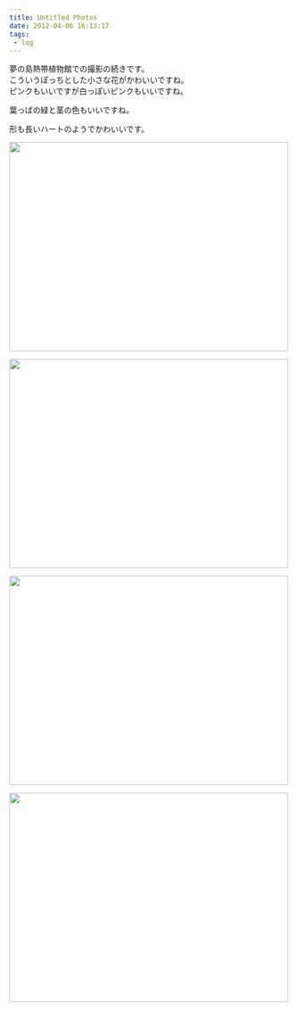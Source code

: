 ```yaml
---
title: Untitled Photos
date: 2012-04-06 16:13:17
tags: 
 - log
---
```


夢の島熱帯植物館での撮影の続きです。<br>
こういうぽっちとした小さな花がかわいいですね。<br>
ピンクもいいですが白っぽいピンクもいいですね。

葉っぱの緑と茎の色もいいですね。

形も長いハートのようでかわいいです。

<a href="http://www.flickr.com/photos/shigeki_takeguchi/6888154064/" title="Untitled by shigeki.takeguchi, on Flickr"><img src="http://farm8.staticflickr.com/7189/6888154064_8629ae857f.jpg" width="500" height="375" alt=""></a>

<a href="http://www.flickr.com/photos/shigeki_takeguchi/6888155200/" title="Untitled by shigeki.takeguchi, on Flickr"><img src="http://farm8.staticflickr.com/7195/6888155200_7ffc5cceba.jpg" width="500" height="375" alt=""></a>

<a href="http://www.flickr.com/photos/shigeki_takeguchi/7034250759/" title="Untitled by shigeki.takeguchi, on Flickr"><img src="http://farm8.staticflickr.com/7210/7034250759_a4974cdc44.jpg" width="500" height="375" alt=""></a>

<a href="http://www.flickr.com/photos/shigeki_takeguchi/7034251471/" title="Untitled by shigeki.takeguchi, on Flickr"><img src="http://farm8.staticflickr.com/7250/7034251471_46febc2521.jpg" width="500" height="375" alt=""></a>
